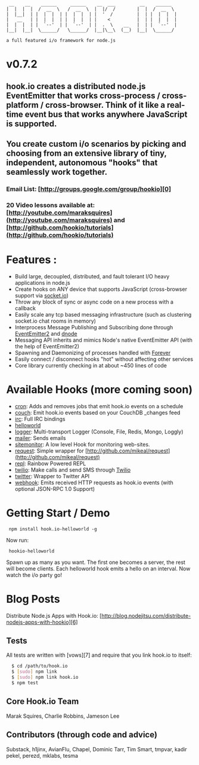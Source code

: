      __    __    ______     ______    __  ___         __    ______   
    |  |  |  |  /  __  \   /  __  \  |  |/  /        |  |  /  __  \  
    |  |__|  | |  |  |  | |  |  |  | |  '  /         |  | |  |  |  | 
    |   __   | |  |  |  | |  |  |  | |    <          |  | |  |  |  | 
    |  |  |  | |  `--'  | |  `--'  | |  .  \    __   |  | |  `--'  | 
    |__|  |__|  \______/   \______/  |__|\__\  (__)  |__|  \______/  

    a full featured i/o framework for node.js
    
# v0.7.2

## hook.io creates a distributed node.js EventEmitter that works cross-process / cross-platform / cross-browser. Think of it like a real-time event bus that works anywhere JavaScript is supported.

## You create custom i/o scenarios by picking and choosing from an extensive library of tiny, independent, autonomous "hooks" that seamlessly work together.

### Email List: [http://groups.google.com/group/hookio][0]

### 20 Video lessons available at: [http://youtube.com/maraksquires](http://youtube.com/maraksquires) and [http://github.com/hookio/tutorials](http://github.com/hookio/tutorials)

# Features :

- Build large, decoupled, distributed, and fault tolerant I/O heavy applications in node.js
- Create hooks on ANY device that supports JavaScript (cross-browser support via [socket.io][1])
- Throw any block of sync or async code on a new process with a callback
- Easily scale any tcp based messaging infrastructure (such as clustering socket.io chat rooms in memory) 
- Interprocess Message Publishing and Subscribing done through [EventEmitter2][2] and [dnode][3]
- Messaging API inherits and mimics Node's native EventEmitter API (with the help of EventEmitter2)
- Spawning and Daemonizing of processes handled with [Forever][4]
- Easily connect / disconnect hooks "hot" without affecting other services
- Core library currently checking in at about ~450 lines of code

# Available Hooks (more coming soon)

- [cron](http://github.com/hookio/cron): Adds and removes jobs that emit hook.io events on a schedule
- [couch](http://github.com/hookio/couch): Emit hook.io events based on your CouchDB _changes feed
- [irc](http://github.com/hookio/irc): Full IRC bindings
- [helloworld](http://github.com/hookio/helloworld)
- [logger](http://github.com/hookio/logger): Multi-transport Logger (Console, File, Redis, Mongo, Loggly)
- [mailer](http://github.com/hookio/mailer): Sends emails
- [sitemonitor](http://github.com/hookio/sitemonitor): A low level Hook for monitoring web-sites.
- [request](http://github.com/hookio/request): Simple wrapper for [http://github.com/mikeal/request](http://github.com/mikeal/request)
- [repl](http://github.com/hookio/repl): Rainbow Powered REPL
- [twilio](http://github.com/hookio/twilio): Make calls and send SMS through [Twilio][5]
- [twitter](http://github.com/hookio/twitter): Wrapper to Twitter API
- [webhook](http://github.com/hookio/webhook): Emits received HTTP requests as hook.io events (with optional JSON-RPC 1.0 Support)

# Getting Start / Demo

     npm install hook.io-helloworld -g

Now run:

     hookio-helloworld
     
Spawn up as many as you want. The first one becomes a server, the rest will become clients. Each helloworld hook emits a hello on an interval. Now watch the i/o party go!     


# Blog Posts

Distribute Node.js Apps with Hook.io: [http://blog.nodejitsu.com/distribute-nodejs-apps-with-hookio][6]

## Tests

All tests are written with [vows][7] and require that you link hook.io to itself:

``` bash
  $ cd /path/to/hook.io
  $ [sudo] npm link
  $ [sudo] npm link hook.io
  $ npm test
```

## Core Hook.io Team

Marak Squires, Charlie Robbins, Jameson Lee

## Contributors (through code and advice)
Substack, h1jinx, AvianFlu, Chapel, Dominic Tarr, Tim Smart, tmpvar, kadir pekel, perezd, mklabs, tesma

[0]: http://groups.google.com/group/hookio
[1]: http://socket.io
[2]: https://github.com/hij1nx/EventEmitter2
[3]: http://github.com/SubStack/dnode
[4]: https://github.com/indexzero/forever
[5]: http://www.twilio.com/
[6]: http://blog.nodejitsu.com/distribute-nodejs-apps-with-hookio